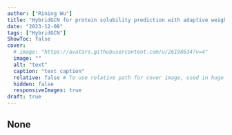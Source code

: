 ```yaml
---
author: ["Rining Wu"]
title: "HybridGCN for protein solubility prediction with adaptive weighting of multiple features"
date: "2023-12-08"
tags: ["HybridGCN"]
ShowToc: false
cover:
  # image: "https://avatars.githubusercontent.com/u/26198634?v=4"
  image: ""
  alt: "text"
  caption: "text caption"
  relative: false # To use relative path for cover image, used in hugo Page-bundles
  hidden: false
  responsiveImages: true
draft: true
---
```

None
---
